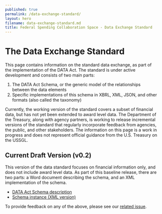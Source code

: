 ```yaml
---
published: true
permalink: /data-exchange-standard/
layout: hero
filename: data-exchange-standard.md
title: Federal Spending Collaboration Space - Data Exchange Standard
---
```


# The Data Exchange Standard

This page contains information on the standard data exchange, as part of the implementation of the DATA Act. The standard is under active development and consists of two main parts:

1. The DATA Act Schema, or the generic model of the relationships between the data elements
2. Specific implementations of this schema in XBRL, XML, JSON, and other formats (also called the taxonomy)

Currently, the working version of the standard covers a subset of financial data, but has not yet been extended to award level data. The Department of the Treasury, along with agency partners, is working to release incremental versions of the standard that regularly incorporate feedback from agencies, the public, and other stakeholders. The information on this page is a work in progress and does not represent official guidance from the U.S. Treasury on the USSGL.

## Current Draft Version (v0.2)

This version of the data standard focuses on financial information only, and does not include award level data. As part of this baseline release, there are two parts: a Word document describing the schema, and an XML implementation of the schema.  

- <a href="/assets/docs/DATA_Act_Schema_v0.2.docx">DATA Act Schema description</a>
- <a href="/assets/docs/data_act_schema_v0.1.zip">Schema instance (XML version)</a>

To provide feedback on any of the above, please see our [related issue](https://github.com/fedspendingtransparency/fedspendingtransparency.github.io/issues/25).
